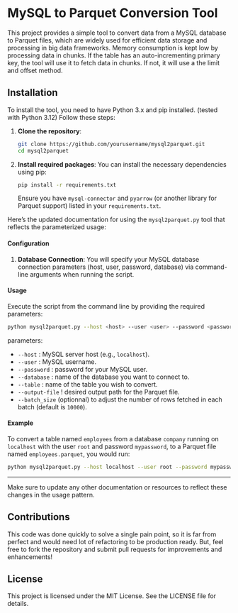 # MySQL to Parquet Conversion Tool

This project provides a simple tool to convert data from a MySQL database to Parquet files, which are widely used for efficient data storage and processing in big data frameworks.
Memory consumption is kept low by processing data in chunks.
If the table has an auto-incrementing primary key, the tool will use it to fetch data in chunks. If not, it will use a the limit and offset method.

## Installation

To install the tool, you need to have Python 3.x and pip installed. (tested with Python 3.12) Follow these steps:

1. **Clone the repository**:
   ```bash
   git clone https://github.com/yourusername/mysql2parquet.git
   cd mysql2parquet
   ```

2. **Install required packages**:
   You can install the necessary dependencies using pip:
   ```bash
   pip install -r requirements.txt
   ```

   Ensure you have `mysql-connector` and `pyarrow` (or another library for Parquet support) listed in your `requirements.txt`.

Here’s the updated documentation for using the `mysql2parquet.py` tool that reflects the parameterized usage:


#### Configuration

1. **Database Connection**: 
   You will  specify your MySQL database connection parameters (host, user, password, database) via command-line arguments when running the script.

#### Usage

Execute the script from the command line by providing the required parameters:

```bash
python mysql2parquet.py --host <host> --user <user> --password <password> --database <database> --table <table_name> --output-file <output_file.parquet> [--batch-size <batch_size>]
```

parameters:
-  `--host` : MySQL server host (e.g., `localhost`).
-  `--user` : MySQL username.
-  `--password` : password for your MySQL user.
-  `--database` : name of the database you want to connect to.
-  `--table` : name of the table you wish to convert.
-  `--output-file` ! desired output path for the Parquet file.
-  `--batch_size` (optionnal) to adjust the number of rows fetched in each batch (default is `10000`).

#### Example

To convert a table named `employees` from a database `company` running on `localhost` with the user `root` and password `mypassword`, to a Parquet file named `employees.parquet`, you would run:

```bash
python mysql2parquet.py --host localhost --user root --password mypassword --database company --table employees --output-file employees.parquet
```

--- 

Make sure to update any other documentation or resources to reflect these changes in the usage pattern.

## Contributions

This code was done quickly to solve a single pain point, so it is far from perfect and would need lot of refactoring to be production ready. But, feel free to fork the repository and submit pull requests for improvements and enhancements!

## License

This project is licensed under the MIT License. See the LICENSE file for details.